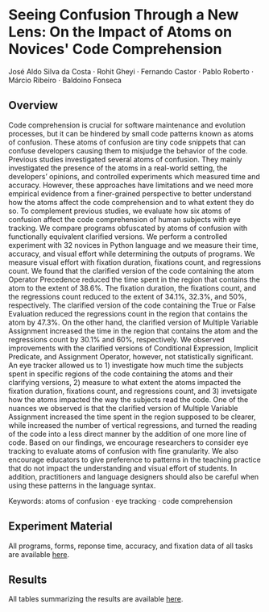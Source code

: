 # Seeing Confusion Through a New Lens: On the Impact of Atoms on Novices' Code Comprehension
José Aldo Silva da Costa · Rohit Gheyi · Fernando Castor · Pablo Roberto · Márcio Ribeiro · Baldoino Fonseca

## Overview
Code comprehension is crucial for software maintenance and evolution processes, but it can be hindered by small code patterns known as atoms of confusion. These atoms of confusion are tiny code snippets that can confuse developers causing them to misjudge the behavior of the code. Previous studies investigated several atoms of confusion. They mainly investigated the presence of the atoms in a real-world setting, the developers’ opinions, and controlled experiments which measured time and accuracy. However, these approaches have limitations and we need more empirical evidence from a finer-grained perspective to better understand how the atoms affect the code comprehension and to what extent they do so. To complement previous studies, we evaluate how six atoms of confusion affect the code comprehension of human subjects with eye tracking. We compare programs obfuscated by atoms of confusion with functionally equivalent clarified versions. We perform a controlled experiment with 32 novices in Python language and we measure their time, accuracy, and visual effort while determining the outputs of programs. We measure visual effort with fixation duration, fixations count, and regressions count. We found that the clarified version of the code containing the atom Operator Precedence reduced the time spent in the region that contains the atom to the extent of 38.6%. The fixation duration, the fixations count, and the regressions count reduced to the extent of 34.1%, 32.3%, and 50%, respectively. The clarified version of the code containing the True or False Evaluation reduced the regressions count in the region that contains the atom by 47.3%. On the other hand, the clarified version of Multiple Variable Assignment increased the time in the region that contains the atom and the regressions count by 30.1% and 60%, respectively. We observed improvements with the clarified versions of Conditional Expression, Implicit Predicate, and Assignment Operator, however, not statistically significant. An eye tracker allowed us to 1) investigate how much time the subjects spent in specific regions of the code containing the atoms and their clarifying versions, 2) measure to what extent the atoms impacted the fixation duration, fixations count, and regressions count, and 3) invetsigate how the atoms impacted the way the subjects read the code. One of the nuances we observed is that the clarified version of Multiple Variable Assignment increased the time spent in the region supposed to be clearer, while increased the number of vertical regressions, and turned the reading of the code into a less direct manner by the addition of one more line of code. Based on our findings, we encourage researchers to consider eye tracking to evaluate atoms of confusion with fine granularity. We also encourage educators to give preference to patterns in the teaching practice that do not impact the understanding and visual effort of students. In addition, practitioners and language designers should also be careful when using these patterns in the language syntax.

Keywords: atoms of confusion · eye tracking · code comprehension 

## Experiment Material

All programs, forms, reponse time, accuracy, and fixation data of all tasks are available <a href="https://github.com/josealdo/atoms-of-confusion-with-eye-tracking/tree/main/Experiment Material">here</a>.

## Results

All tables summarizing the results are available <a href="https://github.com/josealdo/atoms-of-confusion-with-eye-tracking/tree/main/Results">here</a>.

